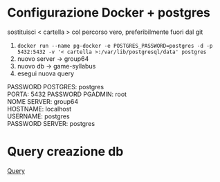 # Configurazione Docker + postgres
sostituisci < cartella > col percorso vero, preferibilmente fuori dal git  
  
1. `docker run --name pg-docker -e POSTGRES_PASSWORD=postgres -d -p 5432:5432 -v '< cartella >:/var/lib/postgresql/data' postgres`  
2. nuovo server -> group64  
3. nuovo db -> game-syllabus  
4. esegui nuova query  

PASSWORD POSTGRES: postgres  
PORTA: 5432 
PASSWORD PGADMIN: root  
NOME SERVER: group64  
HOSTNAME: localhost  
USERNAME: postgres  
PASSWORD SERVER: postgres  

# Query creazione db
[Query](https://github.com/TheDD97/progettoWcomp-Ingsw/blob/doc/query.sql)
